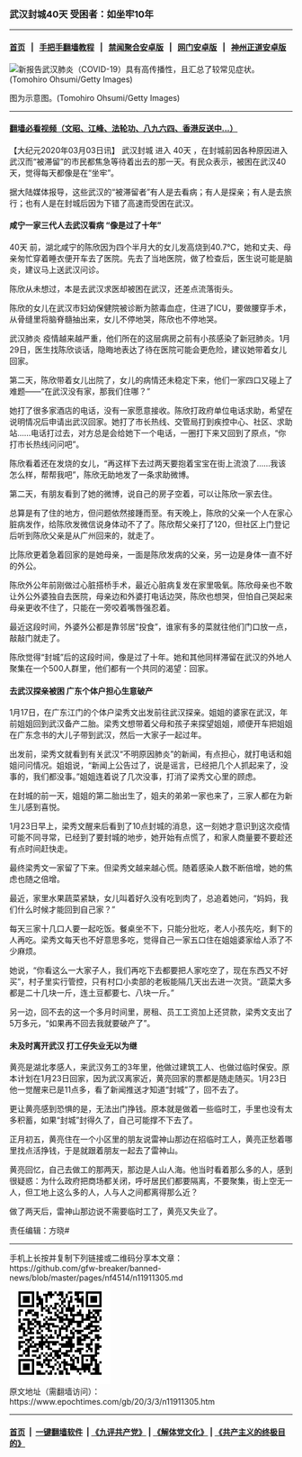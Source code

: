 ### 武汉封城40天 受困者：如坐牢10年
------------------------

#### [首页](https://github.com/gfw-breaker/banned-news/blob/master/README.md) &nbsp;&nbsp;|&nbsp;&nbsp; [手把手翻墙教程](https://github.com/gfw-breaker/guides/wiki) &nbsp;&nbsp;|&nbsp;&nbsp; [禁闻聚合安卓版](https://github.com/gfw-breaker/bn-android) &nbsp;&nbsp;|&nbsp;&nbsp; [网门安卓版](https://github.com/oGate2/oGate) &nbsp;&nbsp;|&nbsp;&nbsp; [神州正道安卓版](https://github.com/SzzdOgate/update) 



<div><img alt="新报告武汉肺炎（COVID-19）具有高传播性，且汇总了较常见症状。(Tomohiro Ohsumi/Getty Images)" class="aligncenter wp-post-image" src="https://i.epochtimes.com/assets/uploads/2020/03/GettyImages-1203545601-600x400.jpg"/>
<div class="red16 caption">
 <p>
  图为示意图。(Tomohiro Ohsumi/Getty Images)
 </p>
</div>
</div><hr/>

#### [翻墙必看视频（文昭、江峰、法轮功、八九六四、香港反送中...）](https://github.com/gfw-breaker/banned-news/blob/master/pages/link3.md)

<div><p>
 【大纪元2020年03月03日讯】
 <ok href="https://www.epochtimes.com/gb/tag/%E6%AD%A6%E6%B1%89%E5%B0%81%E5%9F%8E.html">
  武汉封城
 </ok>
 进入
 <ok href="https://www.epochtimes.com/gb/tag/40%E5%A4%A9.html">
  40天
 </ok>
 ，在封城前因各种原因进入武汉而“被滞留”的市民都焦急等待着出去的那一天。有民众表示，被困在武汉40天，觉得每天都像是在“坐牢”。
</p>
<p>
 据大陆媒体报导，这些武汉的“被滞留者”有人是去看病；有人是探亲；有人是去旅行；也有人是在封城后因为下错了高速而受困在武汉。
</p>
<h4>
 咸宁一家三代人去武汉看病 “像是过了十年”
</h4>
<p>
 <ok href="https://www.epochtimes.com/gb/tag/40%E5%A4%A9.html">
  40天
 </ok>
 前，湖北咸宁的陈欣因为四个半月大的女儿发高烧到40.7℃，她和丈夫、母亲匆忙穿着睡衣便开车去了医院。先去了当地医院，做了检查后，医生说可能是脑炎，建议马上送武汉问诊。
</p>
<p>
 陈欣从未想过，本是去武汉求医却被困在武汉，还差点流落街头。
</p>
<p>
 陈欣的女儿在武汉市妇幼保健院被诊断为脓毒血症，住进了ICU，要做腰穿手术，从骨缝里将脑脊髓抽出来，女儿不停地哭，陈欣也不停地哭。
</p>
<p>
 <ok href="https://www.epochtimes.com/gb/tag/%E6%AD%A6%E6%B1%89%E8%82%BA%E7%82%8E.html">
  武汉肺炎
 </ok>
 疫情越来越严重，他们所在的这层病房之前有小孩感染了新冠肺炎。1月29日，医生找陈欣谈话，隐晦地表达了待在医院可能会更危险，建议她带着女儿回家。
</p>
<p>
 第二天，陈欣带着女儿出院了，女儿的病情还未稳定下来，他们一家四口又碰上了难题——“在武汉没有家，那我们住哪？”
</p>
<p>
 她打了很多家酒店的电话，没有一家愿意接收。陈欣打政府单位电话求助，希望在说明情况后申请出武汉回家。她打了市长热线、交管局打到疾控中心、社区、求助站……电话打过去，对方总是会给她下一个电话，一圈打下来又回到了原点，“你打市长热线问问吧”。
</p>
<p>
 陈欣看着还在发烧的女儿，“再这样下去过两天要抱着宝宝在街上流浪了……我该怎么样，帮帮我吧”，陈欣无助地发了一条求助微博。
</p>
<p>
 第二天，有朋友看到了她的微博，说自己的房子空着，可以让陈欣一家去住。
</p>
<p>
 总算是有了住的地方，但问题依然接踵而至。有天晚上，陈欣的父亲一个人在家心脏病发作，给陈欣发微信说身体动不了了。陈欣帮父亲打了120，但社区上门登记后听到陈欣父亲是从广州回来的，就走了。
</p>
<p>
 比陈欣更着急着回家的是她母亲，一面是陈欣发病的父亲，另一边是身体一直不好的外公。
</p>
<p>
 陈欣外公年前刚做过心脏搭桥手术，最近心脏病复发在家里吸氧。陈欣母亲也不敢让外公外婆独自去医院，母亲边和外婆打电话边哭，陈欣也想哭，但怕自己哭起来母亲更收不住了，只能在一旁咬着嘴唇强忍着。
</p>
<p>
 最近这段时间，外婆外公都是靠邻居“投食”，谁家有多的菜就往他们门口放一点，敲敲门就走了。
</p>
<p>
 陈欣觉得“封城”后的这段时间，像是过了十年。她和其他同样滞留在武汉的外地人聚集在一个500人群里，他们都有一个共同的渴望：回家。
</p>
<h4>
 去武汉探亲被困 广东个体户担心生意破产
</h4>
<p>
 1月17日，在广东江门的个体户梁秀文出发前往武汉探亲。姐姐的婆家在武汉，年前姐姐回到武汉备产二胎。梁秀文想带着父母和孩子来探望姐姐，顺便开车把姐姐在广东念书的大儿子带到武汉，然后一大家子一起过年。
</p>
<p>
 出发前，梁秀文就看到有关武汉“不明原因肺炎”的新闻，有点担心，就打电话和姐姐问问情况。姐姐说，“新闻上公告过了，说是谣言，已经把几个人抓起来了，没事的，我们都没事。”姐姐连着说了几次没事，打消了梁秀文心里的顾虑。
</p>
<p>
 在封城的前一天，姐姐的第二胎出生了，姐夫的弟弟一家也来了，三家人都在为新生儿感到喜悦。
</p>
<p>
 1月23日早上，梁秀文醒来后看到了10点封城的消息，这一刻她才意识到这次疫情可能不同寻常，已经到了要封城的地步，她开始有点慌了，和家人商量要不要趁还有点时间赶快走。
</p>
<p>
 最终梁秀文一家留了下来。但梁秀文越来越心慌。随着感染人数不断倍增，她的焦虑也随之倍增。
</p>
<p>
 最近，家里水果蔬菜紧缺，女儿叫着好久没有吃到肉了，总追着她问，“妈妈，我们什么时候才能回到自己家？”
</p>
<p>
 每天三家十几口人要一起吃饭。餐桌坐不下，只能分批吃，老人小孩先吃，剩下的人再吃。梁秀文每天也不好意思多吃，觉得自己一家五口住在姐姐婆家给人添了不少麻烦。
</p>
<p>
 她说，“你看这么一大家子人，我们再吃下去都要把人家吃空了，现在东西又不好买”，村子里实行管控，只有村口小卖部的老板能隔几天出去进一次货。“蔬菜大多都是二十几块一斤，连土豆都要七、八块一斤。”
</p>
<p>
 另一边，回不去的这一个多月时间里，房租、员工工资加上还贷款，梁秀文支出了5万多元，“如果再不回去我就要破产了”。
</p>
<h4>
 未及时离开武汉 打工仔失业无以为继
</h4>
<p>
 黄亮是湖北孝感人，来武汉务工的3年里，他做过建筑工人、也做过临时保安。原本计划在1月23日回家，因为武汉离家近，黄亮回家的票都是随走随买。1月23日他一觉醒来已是11点多，看了新闻推送才知道“封城”了，回不去了。
</p>
<p>
 更让黄亮感到恐惧的是，无法出门挣钱。原本就是做着一些临时工，手里也没有太多积蓄，如果“封城”封得久了，自己可能撑不下去了。
</p>
<p>
 正月初五，黄亮住在一个小区里的朋友说雷神山那边在招临时工人，黄亮正愁着哪里找点活挣钱，于是就跟着朋友一起去了雷神山。
</p>
<p>
 黄亮回忆，自己去做工的那两天，那边是人山人海。他当时看着那么多的人，感到很疑惑：为什么政府把商场都关闭，呼吁居民们都要隔离，不要聚集，街上空无一人，但工地上这么多的人，人与人之间都离得那么近？
</p>
<p>
 做了两天后，雷神山那边说不需要临时工了，黄亮又失业了。
</p>
<p>
 责任编辑：方晓#
</p>
</div>
<hr/>
手机上长按并复制下列链接或二维码分享本文章：<br/>
https://github.com/gfw-breaker/banned-news/blob/master/pages/nf4514/n11911305.md <br/>
<a href='https://github.com/gfw-breaker/banned-news/blob/master/pages/nf4514/n11911305.md'><img src='https://github.com/gfw-breaker/banned-news/blob/master/pages/nf4514/n11911305.md.png'/></a> <br/>
原文地址（需翻墙访问）：https://www.epochtimes.com/gb/20/3/3/n11911305.htm


------------------------
#### [首页](https://github.com/gfw-breaker/banned-news/blob/master/README.md) &nbsp;|&nbsp; [一键翻墙软件](https://github.com/gfw-breaker/nogfw/blob/master/README.md) &nbsp;| [《九评共产党》](https://github.com/gfw-breaker/9ping.md/blob/master/README.md#九评之一评共产党是什么) | [《解体党文化》](https://github.com/gfw-breaker/jtdwh.md/blob/master/README.md) | [《共产主义的终极目的》](https://github.com/gfw-breaker/gczydzjmd.md/blob/master/README.md)


<img src='http://gfw-breaker.win/banned-news/pages/nf4514/n11911305.md' width='0px' height='0px'/>